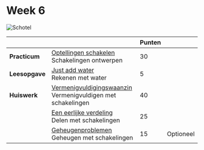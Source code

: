 # Week 6

![Schotel](/images/saucer.png)

|                |                                                                                                       | Punten |           |
|----------------|-------------------------------------------------------------------------------------------------------|--------|-----------|
| **Practicum**  | [Optellingen schakelen](/problems/optellingen_schakelen)<br>Schakelingen ontwerpen                    | 30     |           |
| **Leesopgave** | [Just add water](/readings/just_add_water)<br>Rekenen met water                                       | 5      |           |
| **Huiswerk**   | [Vermenigvuldigingswaanzin](/problems/vermenigvuldigingswaanzin)<br>Vermenigvuldigen met schakelingen | 40     |           |
|                | [Een eerlijke verdeling](/problems/eerlijke_verdeling.md)<br>Delen met schakelingen                   | 25     |           |
|                | [Geheugenproblemen](/problems/geheugenproblemen)<br>Geheugen met schakelingen                         | 15     | Optioneel |
